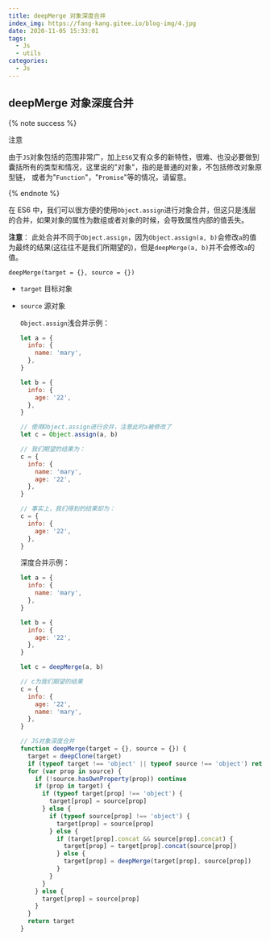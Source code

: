 ```yaml
---
title: deepMerge 对象深度合并
index_img: https://fang-kang.gitee.io/blog-img/4.jpg
date: 2020-11-05 15:33:01
tags:
  - Js
  - utils
categories:
  - Js
---
```


## deepMerge 对象深度合并

{% note success %}

注意

由于`JS`对象包括的范围非常广，加上`ES6`又有众多的新特性，很难、也没必要做到囊括所有的类型和情况，这里说的"对象"，指的是普通的对象，不包括修改对象原型链， 或者为"`Function`"，"`Promise`"等的情况，请留意。

{% endnote %}

在 ES6 中，我们可以很方便的使用`Object.assign`进行对象合并，但这只是浅层的合并，如果对象的属性为数组或者对象的时候，会导致属性内部的值丢失。

**注意**： 此处合并不同于`Object.assign`，因为`Object.assign(a, b)`会修改`a`的值为最终的结果(这往往不是我们所期望的)，但是`deepMerge(a, b)`并不会修改`a`的值。

`deepMerge(target = {}, source = {})`

- `target` <Object> 目标对象

- `source` <Object> 源对象

`Object.assign`浅合并示例：

```javascript
let a = {
  info: {
    name: 'mary',
  },
}

let b = {
  info: {
    age: '22',
  },
}

// 使用Object.assign进行合并，注意此时a被修改了
let c = Object.assign(a, b)

// 我们期望的结果为：
c = {
  info: {
    name: 'mary',
    age: '22',
  },
}

// 事实上，我们得到的结果却为：
c = {
  info: {
    age: '22',
  },
}
```

深度合并示例：

```javascript
let a = {
  info: {
    name: 'mary',
  },
}

let b = {
  info: {
    age: '22',
  },
}

let c = deepMerge(a, b)

// c为我们期望的结果
c = {
  info: {
    age: '22',
    name: 'mary',
  },
}
```

```javascript
// JS对象深度合并
function deepMerge(target = {}, source = {}) {
  target = deepClone(target)
  if (typeof target !== 'object' || typeof source !== 'object') return false
  for (var prop in source) {
    if (!source.hasOwnProperty(prop)) continue
    if (prop in target) {
      if (typeof target[prop] !== 'object') {
        target[prop] = source[prop]
      } else {
        if (typeof source[prop] !== 'object') {
          target[prop] = source[prop]
        } else {
          if (target[prop].concat && source[prop].concat) {
            target[prop] = target[prop].concat(source[prop])
          } else {
            target[prop] = deepMerge(target[prop], source[prop])
          }
        }
      }
    } else {
      target[prop] = source[prop]
    }
  }
  return target
}
```
